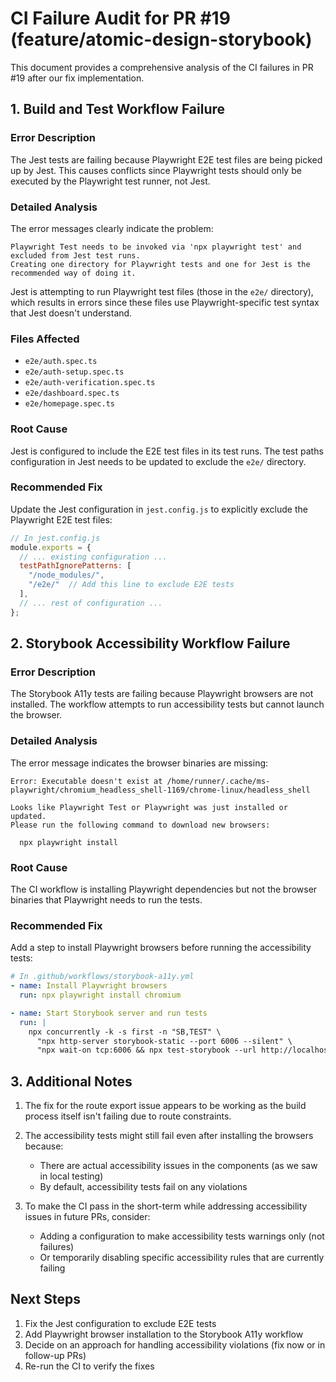 # CI Failure Audit for PR #19 (feature/atomic-design-storybook)

This document provides a comprehensive analysis of the CI failures in PR #19 after our fix implementation.

## 1. Build and Test Workflow Failure

### Error Description
The Jest tests are failing because Playwright E2E test files are being picked up by Jest. This causes conflicts since Playwright tests should only be executed by the Playwright test runner, not Jest.

### Detailed Analysis
The error messages clearly indicate the problem:

```
Playwright Test needs to be invoked via 'npx playwright test' and excluded from Jest test runs.
Creating one directory for Playwright tests and one for Jest is the recommended way of doing it.
```

Jest is attempting to run Playwright test files (those in the `e2e/` directory), which results in errors since these files use Playwright-specific test syntax that Jest doesn't understand.

### Files Affected
- `e2e/auth.spec.ts`
- `e2e/auth-setup.spec.ts`
- `e2e/auth-verification.spec.ts`
- `e2e/dashboard.spec.ts`
- `e2e/homepage.spec.ts`

### Root Cause
Jest is configured to include the E2E test files in its test runs. The test paths configuration in Jest needs to be updated to exclude the `e2e/` directory.

### Recommended Fix
Update the Jest configuration in `jest.config.js` to explicitly exclude the Playwright E2E test files:

```javascript
// In jest.config.js
module.exports = {
  // ... existing configuration ...
  testPathIgnorePatterns: [
    "/node_modules/",
    "/e2e/"  // Add this line to exclude E2E tests
  ],
  // ... rest of configuration ...
};
```

## 2. Storybook Accessibility Workflow Failure

### Error Description
The Storybook A11y tests are failing because Playwright browsers are not installed. The workflow attempts to run accessibility tests but cannot launch the browser.

### Detailed Analysis
The error message indicates the browser binaries are missing:

```
Error: Executable doesn't exist at /home/runner/.cache/ms-playwright/chromium_headless_shell-1169/chrome-linux/headless_shell

Looks like Playwright Test or Playwright was just installed or updated.
Please run the following command to download new browsers:
  
  npx playwright install
```

### Root Cause
The CI workflow is installing Playwright dependencies but not the browser binaries that Playwright needs to run the tests.

### Recommended Fix
Add a step to install Playwright browsers before running the accessibility tests:

```yaml
# In .github/workflows/storybook-a11y.yml
- name: Install Playwright browsers
  run: npx playwright install chromium

- name: Start Storybook server and run tests
  run: |
    npx concurrently -k -s first -n "SB,TEST" \
      "npx http-server storybook-static --port 6006 --silent" \
      "npx wait-on tcp:6006 && npx test-storybook --url http://localhost:6006"
```

## 3. Additional Notes

1. The fix for the route export issue appears to be working as the build process itself isn't failing due to route constraints.

2. The accessibility tests might still fail even after installing the browsers because:
   - There are actual accessibility issues in the components (as we saw in local testing)
   - By default, accessibility tests fail on any violations

3. To make the CI pass in the short-term while addressing accessibility issues in future PRs, consider:
   - Adding a configuration to make accessibility tests warnings only (not failures)
   - Or temporarily disabling specific accessibility rules that are currently failing

## Next Steps

1. Fix the Jest configuration to exclude E2E tests
2. Add Playwright browser installation to the Storybook A11y workflow
3. Decide on an approach for handling accessibility violations (fix now or in follow-up PRs)
4. Re-run the CI to verify the fixes